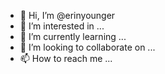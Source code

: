- 👋 Hi, I’m @erinyounger
- 👀 I’m interested in ...
- 🌱 I’m currently learning ...
- 💞️ I’m looking to collaborate on ...
- 📫 How to reach me ...

<!---
erinyounger/erinyounger is a ✨ special ✨ repository because its `README.md` (this file) appears on your GitHub profile.
You can click the Preview link to take a look at your changes.
--->

